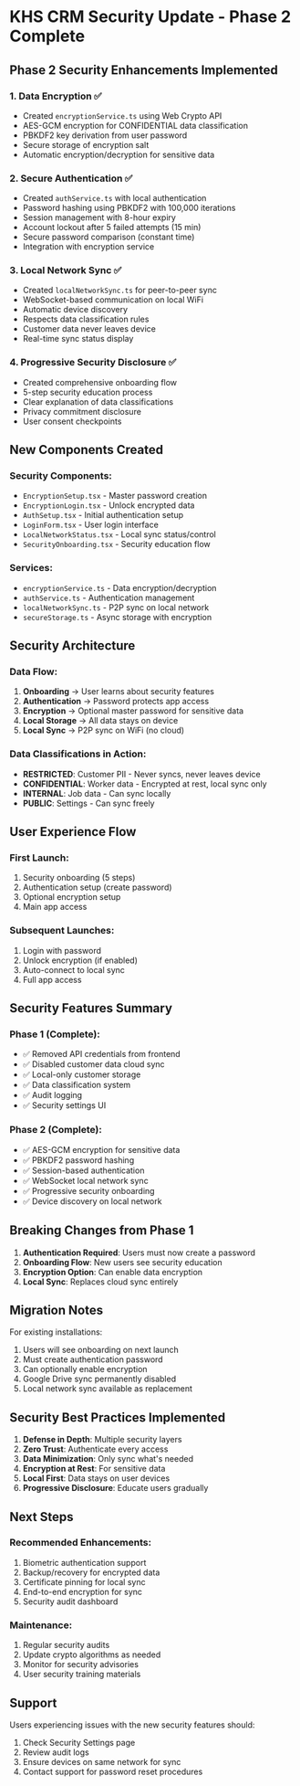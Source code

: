 # KHS CRM Security Update - Phase 2 Complete

## Phase 2 Security Enhancements Implemented

### 1. Data Encryption ✅
- Created `encryptionService.ts` using Web Crypto API
- AES-GCM encryption for CONFIDENTIAL data classification
- PBKDF2 key derivation from user password
- Secure storage of encryption salt
- Automatic encryption/decryption for sensitive data

### 2. Secure Authentication ✅
- Created `authService.ts` with local authentication
- Password hashing using PBKDF2 with 100,000 iterations
- Session management with 8-hour expiry
- Account lockout after 5 failed attempts (15 min)
- Secure password comparison (constant time)
- Integration with encryption service

### 3. Local Network Sync ✅
- Created `localNetworkSync.ts` for peer-to-peer sync
- WebSocket-based communication on local WiFi
- Automatic device discovery
- Respects data classification rules
- Customer data never leaves device
- Real-time sync status display

### 4. Progressive Security Disclosure ✅
- Created comprehensive onboarding flow
- 5-step security education process
- Clear explanation of data classifications
- Privacy commitment disclosure
- User consent checkpoints

## New Components Created

### Security Components:
- `EncryptionSetup.tsx` - Master password creation
- `EncryptionLogin.tsx` - Unlock encrypted data
- `AuthSetup.tsx` - Initial authentication setup
- `LoginForm.tsx` - User login interface
- `LocalNetworkStatus.tsx` - Local sync status/control
- `SecurityOnboarding.tsx` - Security education flow

### Services:
- `encryptionService.ts` - Data encryption/decryption
- `authService.ts` - Authentication management
- `localNetworkSync.ts` - P2P sync on local network
- `secureStorage.ts` - Async storage with encryption

## Security Architecture

### Data Flow:
1. **Onboarding** → User learns about security features
2. **Authentication** → Password protects app access
3. **Encryption** → Optional master password for sensitive data
4. **Local Storage** → All data stays on device
5. **Local Sync** → P2P sync on WiFi (no cloud)

### Data Classifications in Action:
- **RESTRICTED**: Customer PII - Never syncs, never leaves device
- **CONFIDENTIAL**: Worker data - Encrypted at rest, local sync only
- **INTERNAL**: Job data - Can sync locally
- **PUBLIC**: Settings - Can sync freely

## User Experience Flow

### First Launch:
1. Security onboarding (5 steps)
2. Authentication setup (create password)
3. Optional encryption setup
4. Main app access

### Subsequent Launches:
1. Login with password
2. Unlock encryption (if enabled)
3. Auto-connect to local sync
4. Full app access

## Security Features Summary

### Phase 1 (Complete):
- ✅ Removed API credentials from frontend
- ✅ Disabled customer data cloud sync
- ✅ Local-only customer storage
- ✅ Data classification system
- ✅ Audit logging
- ✅ Security settings UI

### Phase 2 (Complete):
- ✅ AES-GCM encryption for sensitive data
- ✅ PBKDF2 password hashing
- ✅ Session-based authentication
- ✅ WebSocket local network sync
- ✅ Progressive security onboarding
- ✅ Device discovery on local network

## Breaking Changes from Phase 1

1. **Authentication Required**: Users must now create a password
2. **Onboarding Flow**: New users see security education
3. **Encryption Option**: Can enable data encryption
4. **Local Sync**: Replaces cloud sync entirely

## Migration Notes

For existing installations:
1. Users will see onboarding on next launch
2. Must create authentication password
3. Can optionally enable encryption
4. Google Drive sync permanently disabled
5. Local network sync available as replacement

## Security Best Practices Implemented

1. **Defense in Depth**: Multiple security layers
2. **Zero Trust**: Authenticate every access
3. **Data Minimization**: Only sync what's needed
4. **Encryption at Rest**: For sensitive data
5. **Local First**: Data stays on user devices
6. **Progressive Disclosure**: Educate users gradually

## Next Steps

### Recommended Enhancements:
1. Biometric authentication support
2. Backup/recovery for encrypted data
3. Certificate pinning for local sync
4. End-to-end encryption for sync
5. Security audit dashboard

### Maintenance:
1. Regular security audits
2. Update crypto algorithms as needed
3. Monitor for security advisories
4. User security training materials

## Support

Users experiencing issues with the new security features should:
1. Check Security Settings page
2. Review audit logs
3. Ensure devices on same network for sync
4. Contact support for password reset procedures
